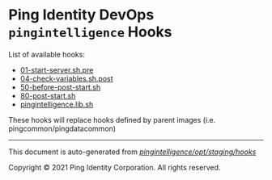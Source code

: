 
# Ping Identity DevOps `pingintelligence` Hooks
List of available hooks:
* [01-start-server.sh.pre](01-start-server.sh.pre.md)
* [04-check-variables.sh.post](04-check-variables.sh.post.md)
* [50-before-post-start.sh](50-before-post-start.sh.md)
* [80-post-start.sh](80-post-start.sh.md)
* [pingintelligence.lib.sh](pingintelligence.lib.sh.md)

These hooks will replace hooks defined by parent images (i.e. pingcommon/pingdatacommon)

---
This document is auto-generated from _[pingintelligence/opt/staging/hooks](https://github.com/pingidentity/pingidentity-docker-builds/blob/master/pingintelligence/opt/staging/hooks)_

Copyright © 2021 Ping Identity Corporation. All rights reserved.
